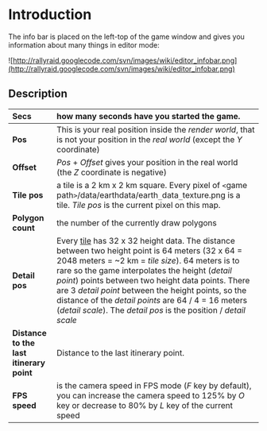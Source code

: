 # Introduction #

The info bar is placed on the left-top of the game window and gives you information about many things in editor mode:

![http://rallyraid.googlecode.com/svn/images/wiki/editor_infobar.png](http://rallyraid.googlecode.com/svn/images/wiki/editor_infobar.png)

## Description ##

| **Secs** | how many seconds have you started the game. |
|:---------|:--------------------------------------------|
| **Pos**  | This is your real position inside the _render world_, that is not your position in the _real world_ (except the _Y_ coordinate) |
| **Offset** | _Pos_ + _Offset_ gives your position in the real world (the _Z_ coordinate is negative) |
| **Tile pos** | a tile is a 2 km x 2 km square. Every pixel of `<`game path`>`/data/earthdata/earth`_`data`_`texture.png is a tile. _Tile pos_ is the current pixel on this map. |
| **Polygon count** | the number of the currently draw polygons   |
| **Detail pos** | Every [tile](Terminology#Earth_Tile.md) has 32 x 32 height data. The distance between two height point is 64 meters (32 x 64 = 2048 meters = ~2 km = _tile size_). 64 meters is to rare so the game interpolates the height (_detail point_) points between two height data points. There are 3 _detail point_ between the height points, so the distance of the _detail points_ are 64 / 4 = 16 meters (_detail scale_). The _detail pos_ is the position / _detail scale_  |
| **Distance to the last itinerary point** | Distance to the last itinerary point.       |
| **FPS speed** | is the camera speed in FPS mode (_F_ key by default), you can increase the camera speed to 125% by _O_ key or decrease to 80% by _L_ key of the current speed |